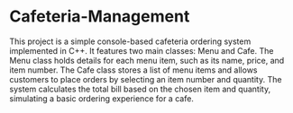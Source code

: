 # Cafeteria-Management
This project is a simple console-based cafeteria ordering system implemented in C++. It features two main classes: Menu and Cafe. The Menu class holds details for each menu item, such as its name, price, and item number. The Cafe class stores a list of menu items and allows customers to place orders by selecting an item number and quantity. The system calculates the total bill based on the chosen item and quantity, simulating a basic ordering experience for a cafe.
